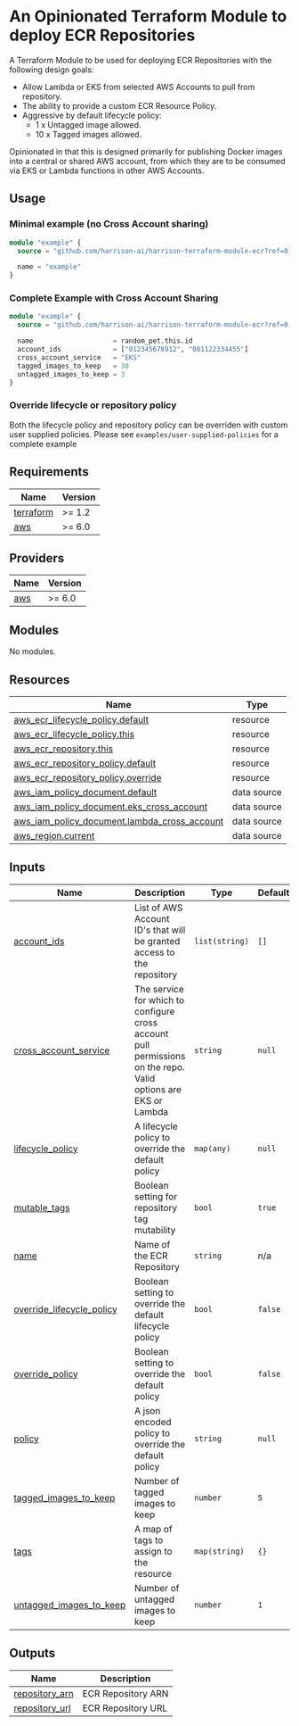 # An Opinionated Terraform Module to deploy ECR Repositories

A Terraform Module to be used for deploying ECR Repositories with the following design goals:

- Allow Lambda or EKS from selected AWS Accounts to pull from repository.
- The ability to provide a custom ECR Resource Policy.
- Aggressive by default lifecycle policy:
    - 1 x Untagged image allowed.
    - 10 x Tagged images allowed.

Opinionated in that this is designed primarily for publishing Docker images into a central or shared AWS account, from which they are to be consumed via EKS or Lambda functions in other AWS Accounts.

## Usage

### Minimal example (no Cross Account sharing)

```terraform
module "example" {
  source = "github.com/harrison-ai/harrison-terraform-module-ecr?ref=0.1.3"

  name = "example"
}
```

### Complete Example with Cross Account Sharing

```terraform
module "example" {
  source = "github.com/harrison-ai/harrison-terraform-module-ecr?ref=0.1.3"

  name                    = random_pet.this.id
  account_ids             = ["012345678912", "001122334455"]
  cross_account_service   = "EKS"
  tagged_images_to_keep   = 30
  untagged_images_to_keep = 3
}
```

### Override lifecycle or repository policy

Both the lifecycle policy and repository policy can be overriden with custom user supplied policies.  Please see `examples/user-supplied-policies` for a complete example


<!-- BEGINNING OF PRE-COMMIT-TERRAFORM DOCS HOOK -->
## Requirements

| Name | Version |
|------|---------|
| <a name="requirement_terraform"></a> [terraform](#requirement\_terraform) | >= 1.2 |
| <a name="requirement_aws"></a> [aws](#requirement\_aws) | >= 6.0 |

## Providers

| Name | Version |
|------|---------|
| <a name="provider_aws"></a> [aws](#provider\_aws) | >= 6.0 |

## Modules

No modules.

## Resources

| Name | Type |
|------|------|
| [aws_ecr_lifecycle_policy.default](https://registry.terraform.io/providers/hashicorp/aws/latest/docs/resources/ecr_lifecycle_policy) | resource |
| [aws_ecr_lifecycle_policy.this](https://registry.terraform.io/providers/hashicorp/aws/latest/docs/resources/ecr_lifecycle_policy) | resource |
| [aws_ecr_repository.this](https://registry.terraform.io/providers/hashicorp/aws/latest/docs/resources/ecr_repository) | resource |
| [aws_ecr_repository_policy.default](https://registry.terraform.io/providers/hashicorp/aws/latest/docs/resources/ecr_repository_policy) | resource |
| [aws_ecr_repository_policy.override](https://registry.terraform.io/providers/hashicorp/aws/latest/docs/resources/ecr_repository_policy) | resource |
| [aws_iam_policy_document.default](https://registry.terraform.io/providers/hashicorp/aws/latest/docs/data-sources/iam_policy_document) | data source |
| [aws_iam_policy_document.eks_cross_account](https://registry.terraform.io/providers/hashicorp/aws/latest/docs/data-sources/iam_policy_document) | data source |
| [aws_iam_policy_document.lambda_cross_account](https://registry.terraform.io/providers/hashicorp/aws/latest/docs/data-sources/iam_policy_document) | data source |
| [aws_region.current](https://registry.terraform.io/providers/hashicorp/aws/latest/docs/data-sources/region) | data source |

## Inputs

| Name | Description | Type | Default | Required |
|------|-------------|------|---------|:--------:|
| <a name="input_account_ids"></a> [account\_ids](#input\_account\_ids) | List of AWS Account ID's that will be granted access to the repository | `list(string)` | `[]` | no |
| <a name="input_cross_account_service"></a> [cross\_account\_service](#input\_cross\_account\_service) | The service for which to configure cross account pull permissions on the repo.  Valid options are EKS or Lambda | `string` | `null` | no |
| <a name="input_lifecycle_policy"></a> [lifecycle\_policy](#input\_lifecycle\_policy) | A lifecycle policy to override the default policy | `map(any)` | `null` | no |
| <a name="input_mutable_tags"></a> [mutable\_tags](#input\_mutable\_tags) | Boolean setting for repository tag mutability | `bool` | `true` | no |
| <a name="input_name"></a> [name](#input\_name) | Name of the ECR Repository | `string` | n/a | yes |
| <a name="input_override_lifecycle_policy"></a> [override\_lifecycle\_policy](#input\_override\_lifecycle\_policy) | Boolean setting to override the default lifecycle policy | `bool` | `false` | no |
| <a name="input_override_policy"></a> [override\_policy](#input\_override\_policy) | Boolean setting to override the default policy | `bool` | `false` | no |
| <a name="input_policy"></a> [policy](#input\_policy) | A json encoded policy to override the default policy | `string` | `null` | no |
| <a name="input_tagged_images_to_keep"></a> [tagged\_images\_to\_keep](#input\_tagged\_images\_to\_keep) | Number of tagged images to keep | `number` | `5` | no |
| <a name="input_tags"></a> [tags](#input\_tags) | A map of tags to assign to the resource | `map(string)` | `{}` | no |
| <a name="input_untagged_images_to_keep"></a> [untagged\_images\_to\_keep](#input\_untagged\_images\_to\_keep) | Number of untagged images to keep | `number` | `1` | no |

## Outputs

| Name | Description |
|------|-------------|
| <a name="output_repository_arn"></a> [repository\_arn](#output\_repository\_arn) | ECR Repository ARN |
| <a name="output_repository_url"></a> [repository\_url](#output\_repository\_url) | ECR Repository URL |

<!-- END OF PRE-COMMIT-TERRAFORM DOCS HOOK -->
